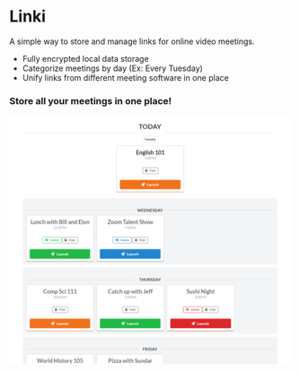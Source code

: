 # Linki

A simple way to store and manage links for online video meetings.

-   Fully encrypted local data storage
-   Categorize meetings by day (Ex: Every Tuesday)
-   Unify links from different meeting software in one place

### Store all your meetings in one place!

![alt text](./images/meetings_page.png)

